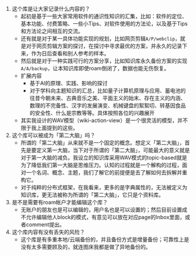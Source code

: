 1. 这个库是让大家记录什么内容的？
    - 起初是基于一些大家常用软件的通识性知识的汇集，比如：软件的定位、基本功能、付费策略、一些小Tips、对软件使用的方法论，以及基于Tips和方法论之间相互的交流。
    - 还有就是对于某一具体功能实现的规划，比如网页剪辑`A/P/webclip`，就是对于网页剪辑方案的探讨，在探讨中寻求最优的方案，并永久的记录下来，作为日后查看和别人参考的样本。
    - 然后就是对于一种实践可行的方案分享，比如知识库永久备份方案的实现`A/A/backup`，让本知识库即使roam倒闭了，数据也能无伤恢复。
    - 扩展内容
        - 基于AI的原理、实践、影响的探讨
        - 对于学科向主题知识的汇总，比如量子计算机原理与应用、蓄电池的往昔今朝未来、古典音乐之美、平面主义的始末、存在主义的内涵、数理的不完备性、汉字的发展演变、机械键盘的絮絮叨、转基因食品的安全性、什么是宗教等等。具体按照各位的兴趣展开
    - 其实我设计的WAV模型（wiki-action-view）是一个很灵活的模型，并不限于我上面提到的这些。
2. 这个库可以被成为「第二大脑」吗？
    - 所谓的「第二大脑」从来就不是一个固定的概念。想定义「第二大脑」，首先是要定义第一大脑，当下对于所谓的「第二大脑」，可能最大的意义就是对于第一大脑的减负。我设立的知识库采用WAV模式的topic-based就是为了降低我们第一大脑是思维压力。认知的过程就是一个解构的过程，面对一个名词、概念、主题，我们了解它的前提便是去了解如何去拆解并重构它。
    - 对于纯粹的分布式框架，在我看来，更多的是字典属性的，无法被定义为知识库，更无法被称为所谓的「第二大脑」，它只是个资料库。
3. 是不是需要有roam帐户才能编辑这个库？
    - 无账户的朋友也是可以编辑的，用户名也是可以设置的；然后目前设置成不允许编辑他人block的模式，有意见可以放在对应page的Inbox里面，或者comment提出。
4. 这个库内容有没有丢失的风险？
    - 这个库是有多重本地/云端备份的，并且备份方式是增量备份；可靠性上是没有太多需要顾及的，就连图床我都是做了异地备份的。
